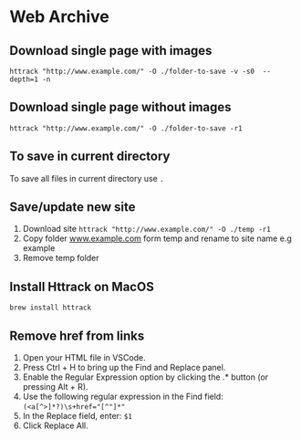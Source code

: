 # Web Archive

## Download single page with images

`httrack "http://www.example.com/" -O ./folder-to-save -v -s0  --depth=1 -n`

## Download single page without images

`httrack "http://www.example.com/" -O ./folder-to-save -r1`

## To save in current directory

To save all files in current directory use `.`

## Save/update new site

1. Download site `httrack "http://www.example.com/" -O ./temp -r1`
2. Copy folder www.example.com form temp and rename to site name e.g example
3. Remove temp folder

## Install Httrack on MacOS

`brew install httrack`

## Remove href from links

1. Open your HTML file in VSCode.
2. Press Ctrl + H to bring up the Find and Replace panel.
3. Enable the Regular Expression option by clicking the .\* button (or pressing Alt + R).
4. Use the following regular expression in the Find field:`(<a[^>]*?)\s+href="[^"]*"`
5. In the Replace field, enter: `$1`
6. Click Replace All.
